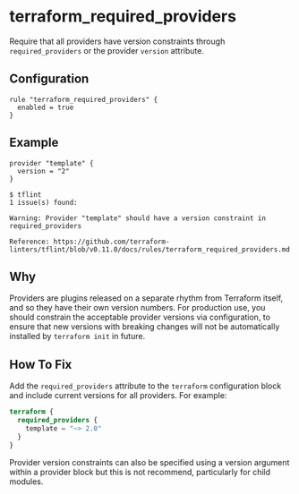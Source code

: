 # terraform_required_providers

Require that all providers have version constraints through `required_providers` or the provider `version` attribute.

## Configuration

```hcl
rule "terraform_required_providers" {
  enabled = true
}
```

## Example

```hcl
provider "template" {
  version = "2"
}
```

```
$ tflint
1 issue(s) found:

Warning: Provider "template" should have a version constraint in required_providers

Reference: https://github.com/terraform-linters/tflint/blob/v0.11.0/docs/rules/terraform_required_providers.md 
```

## Why

Providers are plugins released on a separate rhythm from Terraform itself, and so they have their own version numbers. For production use, you should constrain the acceptable provider versions via configuration, to ensure that new versions with breaking changes will not be automatically installed by `terraform init` in future.

## How To Fix

Add the `required_providers` attribute to the `terraform` configuration block and include current versions for all providers. For example:

```tf
terraform {
  required_providers {
    template = "~> 2.0"
  }
}
```

Provider version constraints can also be specified using a version argument within a provider block but this is not recommend, particularly for child modules.
